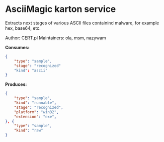 # AsciiMagic karton service

Extracts next stages of various ASCII files containind malware, for example hex, base64, etc.

Author: CERT.pl
Maintainers: ola, msm, nazywam

**Consumes:**
```json
{
    "type": "sample",
    "stage": "recognized"
    "kind": "ascii"
} 
```

**Produces:**
```json
{
    "type": "sample",
    "kind": "runnable",
    "stage": "recognized",
    "platform": "win32",
    "extension": "exe",
}, {
    "type": "sample",
    "kind": "raw"
}
```
